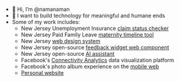 - 👋 Hi, I’m @namanaman
- 💭 I want to build technology for meaningful and humane ends
- Some of my work includes:
  - New Jersey Unemployment Insurance [claim status checker](https://uistatus.dol.state.nj.us)
  - New Jersey Paid Family Leave [maternity timeline tool](https://www.nj.gov/labor/myleavebenefits/worker/maternity/timeline-welcome.shtml)
  - New Jersey [web design system](https://newjersey.github.io/njwds/)
  - New Jersey open-source [feedback widget web component](https://github.com/newjersey/feedback-widget)
  - New Jersey open-source [AI assistant](https://github.com/newjersey/nj-ai-assistant)
  - Facebook's [Connectivity Analytics](https://engineering.fb.com/2018/08/10/connectivity/announcing-tools-to-help-partners-improve-connectivity/) data visualization platform
  - Facebook's photo album experience on the [mobile web](http://www.m.facebook.com)
  - [Personal website](https://namanaman.github.io)

<!---
namanaman/namanaman is a ✨ special ✨ repository because its `README.md` (this file) appears on your GitHub profile.
You can click the Preview link to take a look at your changes.
--->
